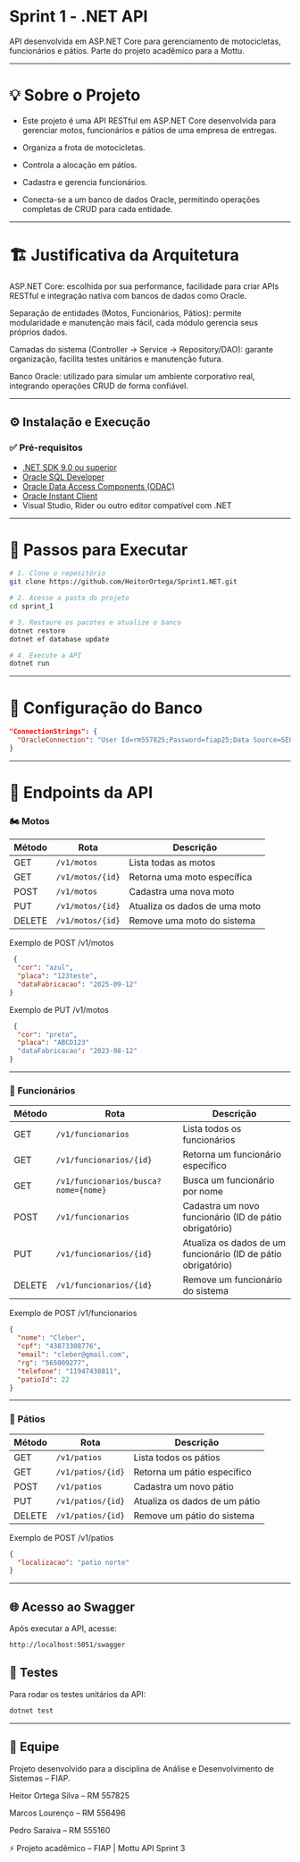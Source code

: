 # Sprint 1 - .NET API

API desenvolvida em ASP.NET Core para gerenciamento de motocicletas, funcionários e pátios.
Parte do projeto acadêmico para a Mottu.

---

# 💡 Sobre o Projeto

- Este projeto é uma API RESTful em ASP.NET Core desenvolvida para gerenciar motos, funcionários e pátios de uma empresa de entregas.

- Organiza a frota de motocicletas.

- Controla a alocação em pátios.

- Cadastra e gerencia funcionários.

- Conecta-se a um banco de dados Oracle, permitindo operações completas de CRUD para cada entidade.

---

# 🏗️ Justificativa da Arquitetura

ASP.NET Core: escolhida por sua performance, facilidade para criar APIs RESTful e integração nativa com bancos de dados como Oracle.

Separação de entidades (Motos, Funcionários, Pátios): permite modularidade e manutenção mais fácil, cada módulo gerencia seus próprios dados.

Camadas do sistema (Controller → Service → Repository/DAO): garante organização, facilita testes unitários e manutenção futura.

Banco Oracle: utilizado para simular um ambiente corporativo real, integrando operações CRUD de forma confiável.

---

## ⚙️ Instalação e Execução

### ✅ Pré-requisitos

- [.NET SDK 9.0 ou superior](https://dotnet.microsoft.com/en-us/download)
- [Oracle SQL Developer](https://www.oracle.com/database/sqldeveloper/)
- [Oracle Data Access Components (ODAC)](https://www.oracle.com/database/technologies/dotnet-odacdeploy-downloads.html)
- [Oracle Instant Client](https://www.oracle.com/database/technologies/instant-client/downloads.html)
- Visual Studio, Rider ou outro editor compatível com .NET

---


# 🚀 Passos para Executar
```bash
# 1. Clone o repositório
git clone https://github.com/HeitorOrtega/Sprint1.NET.git

# 2. Acesse a pasta do projeto
cd sprint_1

# 3. Restaure os pacotes e atualize o banco
dotnet restore
dotnet ef database update

# 4. Execute a API
dotnet run
```

---

# 🔧 Configuração do Banco
```json
"ConnectionStrings": {
  "OracleConnection": "User Id=rm557825;Password=fiap25;Data Source=SEU_DATASOURCE;"
}
```

---

# 🔗 Endpoints da API

### 🏍️ Motos

| Método | Rota             | Descrição                     |
| ------ | ---------------- | ----------------------------- |
| GET    | `/v1/motos`      | Lista todas as motos          |
| GET    | `/v1/motos/{id}` | Retorna uma moto específica   |
| POST   | `/v1/motos`      | Cadastra uma nova moto        |
| PUT    | `/v1/motos/{id}` | Atualiza os dados de uma moto |
| DELETE | `/v1/motos/{id}` | Remove uma moto do sistema    |

Exemplo de POST /v1/motos
```json
 {
  "cor": "azul",
  "placa": "123teste",
  "dataFabricacao": "2025-09-12"
}

```
Exemplo de PUT /v1/motos
```json
 {
  "cor": "preto",
  "placa": "ABCD123"
  "dataFabricacao": "2023-08-12"
}
```

---


### 👷 Funcionários

| Método | Rota                                 | Descrição                                                    |
| ------ | ------------------------------------ | -------------------------------------------------------------|
| GET    | `/v1/funcionarios`                   | Lista todos os funcionários                                  |
| GET    | `/v1/funcionarios/{id}`              | Retorna um funcionário específico                            |
| GET    | `/v1/funcionarios/busca?nome={nome}` | Busca um funcionário por nome                                |
| POST   | `/v1/funcionarios`                   | Cadastra um novo funcionário (ID de pátio obrigatório)       |
| PUT    | `/v1/funcionarios/{id}`              | Atualiza os dados de um funcionário (ID de pátio obrigatório)|
| DELETE | `/v1/funcionarios/{id}`              | Remove um funcionário do sistema                             |


Exemplo de POST /v1/funcionarios
```json
{
  "nome": "Cleber",
  "cpf": "43873308776",
  "email": "cleber@gmail.com",
  "rg": "565009277",
  "telefone": "11947438811",
  "patioId": 22
}
```

---

### 🏢 Pátios

| Método | Rota              | Descrição                     |
| ------ | ----------------- | ----------------------------- |
| GET    | `/v1/patios`      | Lista todos os pátios         |
| GET    | `/v1/patios/{id}` | Retorna um pátio específico   |
| POST   | `/v1/patios`      | Cadastra um novo pátio        |
| PUT    | `/v1/patios/{id}` | Atualiza os dados de um pátio |
| DELETE | `/v1/patios/{id}` | Remove um pátio do sistema    |

Exemplo de POST /v1/patios
```json
{
  "localizacao": "patio norte"
}
```
---

## 🌐 Acesso ao Swagger

Após executar a API, acesse:

```bash
http://localhost:5051/swagger
```

## 🧪 Testes
Para rodar os testes unitários da API:

```bash
dotnet test
```

---

## 👥 Equipe

Projeto desenvolvido para a disciplina de Análise e Desenvolvimento de Sistemas – FIAP.

Heitor Ortega Silva – RM 557825

Marcos Lourenço – RM 556496

Pedro Saraiva – RM 555160

⚡ Projeto acadêmico – FIAP | Mottu API Sprint 3
